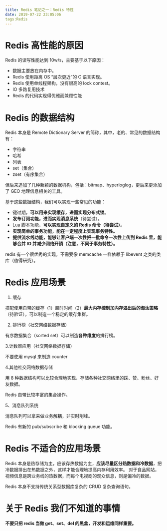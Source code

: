 ```yaml
---
title: Redis 笔记之一：Redis 特性
date: 2019-07-22 23:05:06
tags:Redis
---
```

# Redis 高性能的原因

Redis 的读写性能达到 10w/s，主要基于以下原因：

- 数据主要放在内存中。
- Redis 使用距离 OS “层次更近”的 C 语言实现。
- Redis 使用单线程架构，没有很高的 lock contest。
- IO 多路复用技术
- Redis 的代码实现得优雅而兼顾性能

# Redis 的数据结构

Redis 本身是 Remote Dictionary Server 的简称，其中，老的、常见的数据结构有：
- 字符串
- 哈希
- 列表
- set（集合）
- zset（有序集合）

但后来追加了几种新颖的数据机构，包括：bitmap、hyperloglog，更后来更添加了 GEO 地理信息相关的工具。

基于这些数据结构，我们可以实现一些常见的功能：

- 键过期，**可以用来实现缓存，进而实现分布式锁**。
- **发布订阅功能，进而实现消息系统**（待尝试）。
- Lua 脚本功能，**可以实现自定义的 Redis 命令（待尝试）**。
- **实现简单的事务功能，能在一定程度上实现事务特性。**
- **提供流水线功能，能够让客户端一次性把一批命令一次性上传到 Redis 里，能够合并 IO 并减少网络开销（注意，不同于事务特性）。**

redis 有一个很优秀的实现，不需要像 memcache 一样依赖于 libevent 之类的类库（值得研究）。

# Redis 应用场景

1. 缓存
    
搭配使用自带的缓存（1）超时时间（2）**最大内存控制加内存溢出后的淘汰策略**（待验证），可以制造一个稳定的缓存集群。

2. 排行榜（社交网络数据存储）

有序数据集合（sorted set）可以制造**各种维度**的排行榜。
    
3.计数器应用（社交网络数据存储）
    
不要使用 mysql 来制造 counter
    
4.其他社交网络数据存储

用 8 种数据结构可以比较合理地实现、存储各种社交网络里的踩、赞、粉丝、好友数据。

Redis 自带比较丰富的集合操作。

5、消息队列系统

消息队列可以拿来做业务解耦，非实时削峰。

Redis 有新的 pub/subscribe 和 blocking  queue 功能。

# Redis 不适合的应用场景

Redis 本身是热存储为主，应该存热数据为主，**应该尽量区分热数据和冷数据**，把冷数据排出在热数据之外，这样才能合理地提高内存利用效率。
对于食品网站，视频信息是跨业务线的热数据，而每个电视剧的观众信息，则是偏冷的数据。

Redis 本身不支持传统关系型数据库复杂的 CRUD 复杂查询语句。

# 关于 Redis 我们不知道的事情

**不要只把 redis 当做 get、set、del 的黑盒，开发和运维同样重要。**